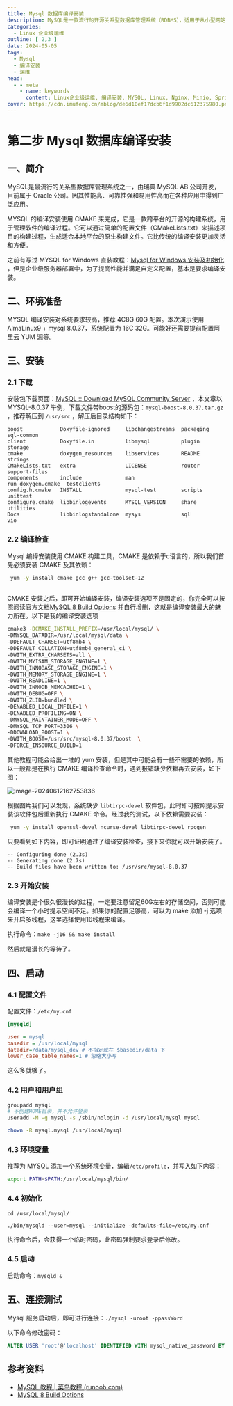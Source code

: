 ```yaml
---
title: Mysql 数据库编译安装
description: MySQL是一款流行的开源关系型数据库管理系统（RDBMS），适用于从小型网站到大型企业级应用的各种场景。它以GNU通用公共许可证发行，实现成本效益。MySQL具备高性能、高可靠性和强大的可伸缩性，支持多线程、跨平台操作，及多种存储引擎，适应不同数据处理需求。其优势在于开源免费、社区活跃、易于学习与使用，且能有效处理大量并发连接，提供丰富的SQL功能及安全性保障，成为Web开发和数据存储领域的首选方案。
categories:
  - Linux 企业级运维
outline: [ 2,3 ]
date: 2024-05-05
tags:
  - Mysql
  - 编译安装
  - 运维
head:
  - - meta
    - name: keywords
      content: Linux企业级运维, 编译安装, MYSQL, Linux, Nginx, Minio, SpringBoot, Redis
cover: https://cdn.imufeng.cn/mblog/de6d10ef17dcb6f1d9902dc612375980.png
---
```


# 第二步 Mysql 数据库编译安装

## 一、简介

MySQL是最流行的关系型数据库管理系统之一，由瑞典 MySQL AB 公司开发，目前属于 Oracle 公司。因其性能高、可靠性强和易用性高而在各种应用中得到广泛应用。

MYSQL 的编译安装使用 CMAKE 来完成，它是一款跨平台的开源的构建系统，用于管理软件的编译过程。它可以通过简单的配置文件（CMakeLists.txt）来描述项目的构建过程，生成适合本地平台的原生构建文件。它比传统的编译安装更加灵活和方便。

之前有写过 MYSQL for Windows 直装教程：[Mysql for Windows 安装及初始化 ](https://www.imufeng.cn/training/software/mysql-for-win-install.html)，但是企业级服务器部署中，为了提高性能并满足自定义配置，基本是要求编译安装。

## 二、环境准备

MYSQL 编译安装对系统要求较高，推荐 4C8G 60G 配置。本次演示使用 AlmaLinux9 + mysql 8.0.37，系统配置为 16C 32G。可能好还需要提前配置阿里云 YUM 源等。

## 三、安装

### 2.1 下载

安装包下载页面：[MySQL :: Download MySQL Community Server](https://dev.mysql.com/downloads/mysql/) ，本文章以 MYSQL-8.0.37 举例，下载文件带boost的源码包：`mysql-boost-8.0.37.tar.gz` ，推荐解压到 `/usr/src` ，解压后目录结构如下：

```text
boost            Doxyfile-ignored     libchangestreams  packaging          sql-common
client           Doxyfile.in          libmysql          plugin             storage
cmake            doxygen_resources    libservices       README             strings
CMakeLists.txt   extra                LICENSE           router             support-files
components       include              man               run_doxygen.cmake  testclients
config.h.cmake   INSTALL              mysql-test        scripts            unittest
configure.cmake  libbinlogevents      MYSQL_VERSION     share              utilities
Docs             libbinlogstandalone  mysys             sql                vio
```

### 2.2 编译检查

Mysql 编译安装使用 CMAKE 构建工具，CMAKE 是依赖于c语言的，所以我们首先必须安装 CMAKE 及其依赖：

```bash
 yum -y install cmake gcc g++ gcc-toolset-12 
 
```

CMAKE 安装之后，即可开始编译安装，编译安装选项不是固定的，你完全可以按照阅读官方文档[MySQL 8 Build Options](https://dev.mysql.com/doc/mysqld-version-reference/en/build-options.html) 并自行增删，这就是编译安装最大的魅力所在。以下是我的编译安装选项

```bash
cmake3 -DCMAKE_INSTALL_PREFIX=/usr/local/mysql/ \
-DMYSQL_DATADIR=/usr/local/mysql/data \
-DDEFAULT_CHARSET=utf8mb4 \
-DDEFAULT_COLLATION=utf8mb4_general_ci \
-DWITH_EXTRA_CHARSETS=all \
-DWITH_MYISAM_STORAGE_ENGINE=1 \
-DWITH_INNOBASE_STORAGE_ENGINE=1 \
-DWITH_MEMORY_STORAGE_ENGINE=1 \
-DWITH_READLINE=1 \
-DWITH_INNODB_MEMCACHED=1 \
-DWITH_DEBUG=OFF \
-DWITH_ZLIB=bundled \
-DENABLED_LOCAL_INFILE=1 \
-DENABLED_PROFILING=ON \
-DMYSQL_MAINTAINER_MODE=OFF \
-DMYSQL_TCP_PORT=3306 \
-DDOWNLOAD_BOOST=1 \
-DWITH_BOOST=/usr/src/mysql-8.0.37/boost  \
-DFORCE_INSOURCE_BUILD=1
```

其他教程可能会给出一堆的 yum 安装，但是其中可能会有一些不需要的依赖，所以一般都是在执行 CMAKE 编译检查命令时，遇到报错缺少依赖再去安装，如下图：

![image-20240612162753836](https://cdn.imufeng.cn/mblog/ad341fa229ccf953b20b7b77c41131dd.png)

根据图片我们可以发现，系统缺少 `libtirpc-devel`  软件包，此时即可按照提示安装该软件包后重新执行 CMAKE 命令。经过我的测试，以下依赖需要安装：

```bash
 yum -y install openssl-devel ncurse-devel libtirpc-devel rpcgen 
```

只要看到如下内容，即可证明通过了编译安装检查，接下来你就可以开始安装了。

```
-- Configuring done (2.3s)
-- Generating done (2.7s)
-- Build files have been written to: /usr/src/mysql-8.0.37
```

### 2.3 开始安装

编译安装是个很久很漫长的过程，一定要注意留足60G左右的存储空间，否则可能会编译一个小时提示空间不足。如果你的配置足够高，可以为 make 添加 -j 选项来开启多线程，这里选择使用16线程来编译。

执行命令：`make -j16 && make install`

然后就是漫长的等待了。

## 四、启动

### 4.1 配置文件

配置文件：`/etc/my.cnf`

```ini
[mysqld]

user = mysql
basedir = /usr/local/mysql
datadir=/data/mysql_dev # 不指定就在 $basedir/data 下
lower_case_table_names=1 # 忽略大小写
```

这么多就够了。

### 4.2 用户和用户组

```bash
groupadd mysql
# 不创建HOME目录，并不允许登录
useradd -M -g mysql -s /sbin/nologin -d /usr/local/mysql mysql

chown -R mysql.mysql /usr/local/mysql
```

### 4.3 环境变量

推荐为 MYSQL 添加一个系统环境变量，编辑`/etc/profile`，并写入如下内容：

```bash
export PATH=$PATH:/usr/local/mysql/bin/
```

### 4.4 初始化

```
cd /usr/local/mysql/

./bin/mysqld --user=mysql --initialize -defaults-file=/etc/my.cnf
```

执行命令后，会获得一个临时密码，此密码强制要求登录后修改。

### 4.5 启动

启动命令：`mysqld &`

## 五、连接测试

Mysql 服务启动后，即可进行连接：`./mysql -uroot -ppassWord`

以下命令修改密码：

```sql
ALTER USER 'root'@'localhost' IDENTIFIED WITH mysql_native_password BY 'PASSWORD';
```

## 参考资料

- [MySQL 教程 | 菜鸟教程 (runoob.com)](https://www.runoob.com/mysql/mysql-tutorial.html)
- [MySQL 8 Build Options](https://dev.mysql.com/doc/mysqld-version-reference/en/build-options.html) 

